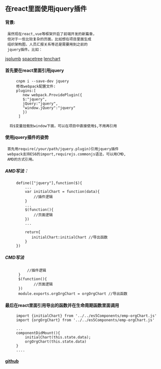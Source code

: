 ## 在react里面使用jquery插件

#### 背景:
     虽然现在react,vue等框架开启了前端开发的新篇章，
     但对于一些比较复杂的页面，比如想在项目里面生成
     组织架构图，人员汇报关系等还是需要用到之前的
     jquery插件。比如：
[jsplumb](https://segmentfault.com/a/1190000011099455)
[spacetree](https://segmentfault.com/a/1190000011132218)
[lenchart](https://segmentfault.com/a/1190000010978444)  

#### 首先要在react里面引用jquery
```
     cnpm i --save-dev jquery
     修改webpack配置文件:
     plugins:[
        new webpack.ProvidePlugin({
        $:"jquery",
        jQuery:"jquery",
        "window.jQuery":"jquery"
        })
      ]
``` 
      将$变量挂载到window下面，可以在项目中直接使用$,不用再引用
#### 使用jquery插件的姿势
     首先用require(/your/path/jquery.plugin)引用jquery插件
     webpack支持ES6的import,requirejs.commonjs语法，可以用CMD,
     AMD的方式引用。

##### AMD写法：
```
     define(["jquery"],function($){
         ...
         var initialChart = function(data){
             //插件逻辑
         }
         ...
         $(function(){
             //页面逻辑
         })
         ...
         
         return{
            initialChart:initialChart //导出函数
         } 
     })
```     
##### CMD写法
```   function orgOrgChart(data){
          //插件逻辑
      }
      $(function(){
             //页面逻辑
      })
      module.exports.orgOrgChart = orgOrgChart //导出函数
```
#### 最后在react里面引用导出的函数并在生命周期函数里面调用
```
     import {initialChart} from '../../es5Components/emp-orgChart.js' 
     import {orgOrgChart} from '../../es5Components/emp-orgChart.js' 
     
     ...
     componentDidMount(){
         initialChart(this.state.data);
         orgOrgChart(this.state.data)
     }
     ....
```
#### [github](https://github.com/liubin915249126/react-study/tree/master/jquery%20in%20react)
